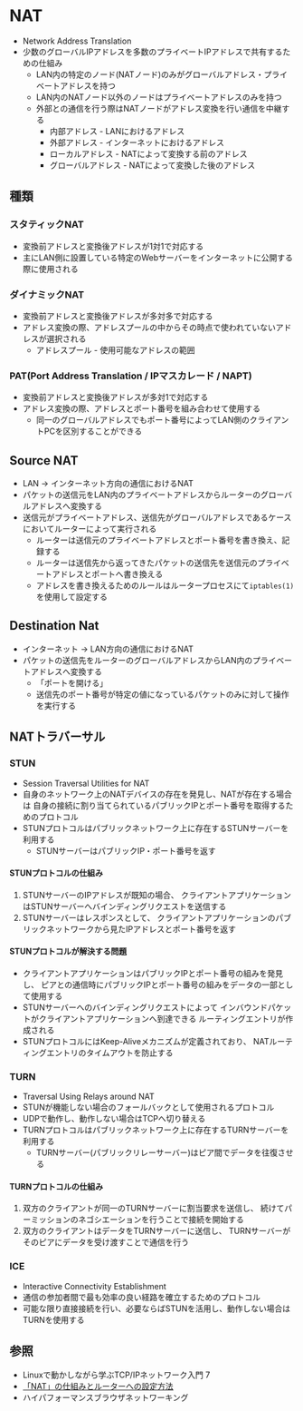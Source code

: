 # NAT
- Network Address Translation
- 少数のグローバルIPアドレスを多数のプライベートIPアドレスで共有するための仕組み
  - LAN内の特定のノード(NATノード)のみがグローバルアドレス・プライベートアドレスを持つ
  - LAN内のNATノード以外のノードはプライベートアドレスのみを持つ
  - 外部との通信を行う際はNATノードがアドレス変換を行い通信を中継する
    - 内部アドレス       - LANにおけるアドレス
    - 外部アドレス       - インターネットにおけるアドレス
    - ローカルアドレス   - NATによって変換する前のアドレス
    - グローバルアドレス - NATによって変換した後のアドレス

## 種類
### スタティックNAT
- 変換前アドレスと変換後アドレスが1対1で対応する
- 主にLAN側に設置している特定のWebサーバーをインターネットに公開する際に使用される

### ダイナミックNAT
- 変換前アドレスと変換後アドレスが多対多で対応する
- アドレス変換の際、アドレスプールの中からその時点で使われていないアドレスが選択される
  - アドレスプール - 使用可能なアドレスの範囲

### PAT(Port Address Translation / IPマスカレード / NAPT)
- 変換前アドレスと変換後アドレスが多対1で対応する
- アドレス変換の際、アドレスとポート番号を組み合わせて使用する
  - 同一のグローバルアドレスでもポート番号によってLAN側のクライアントPCを区別することができる

## Source NAT
- LAN -> インターネット方向の通信におけるNAT
- パケットの送信元をLAN内のプライベートアドレスからルーターのグローバルアドレスへ変換する
- 送信元がプライベートアドレス、送信先がグローバルアドレスであるケースにおいてルーターによって実行される
  - ルーターは送信元のプライベートアドレスとポート番号を書き換え、記録する
  - ルーターは送信先から返ってきたパケットの送信先を送信元のプライベートアドレスとポートへ書き換える
  - アドレスを書き換えるためのルールはルータープロセスにて`iptables(1)`を使用して設定する

## Destination Nat
- インターネット -> LAN方向の通信におけるNAT
- パケットの送信先をルーターのグローバルアドレスからLAN内のプライベートアドレスへ変換する
  - 「ポートを開ける」
  - 送信先のポート番号が特定の値になっているパケットのみに対して操作を実行する

## NATトラバーサル
### STUN
- Session Traversal Utilities for NAT
- 自身のネットワーク上のNATデバイスの存在を発見し、NATが存在する場合は
  自身の接続に割り当てられているパブリックIPとポート番号を取得するためのプロトコル
- STUNプロトコルはパブリックネットワーク上に存在するSTUNサーバーを利用する
  - STUNサーバーはパブリックIP・ポート番号を返す

#### STUNプロトコルの仕組み
1. STUNサーバーのIPアドレスが既知の場合、
   クライアントアプリケーションはSTUNサーバーへバインディングリクエストを送信する
2. STUNサーバーはレスポンスとして、
   クライアントアプリケーションのパブリックネットワークから見たIPアドレスとポート番号を返す

#### STUNプロトコルが解決する問題
- クライアントアプリケーションはパブリックIPとポート番号の組みを発見し、
  ピアとの通信時にパブリックIPとポート番号の組みをデータの一部として使用する
- STUNサーバーへのバインディングリクエストによって
  インバウンドパケットがクライアントアプリケーションへ到達できる
  ルーティングエントリが作成される
- STUNプロトコルにはKeep-Aliveメカニズムが定義されており、
  NATルーティングエントリのタイムアウトを防止する

### TURN
- Traversal Using Relays around NAT
- STUNが機能しない場合のフォールバックとして使用されるプロトコル
- UDPで動作し、動作しない場合はTCPへ切り替える
- TURNプロトコルはパブリックネットワーク上に存在するTURNサーバーを利用する
  - TURNサーバー(パブリックリレーサーバー)はピア間でデータを往復させる

#### TURNプロトコルの仕組み
1. 双方のクライアントが同一のTURNサーバーに割当要求を送信し、
   続けてパーミッションのネゴシエーションを行うことで接続を開始する
2. 双方のクライアントはデータをTURNサーバーに送信し、
   TURNサーバーがそのピアにデータを受け渡すことで通信を行う

### ICE
- Interactive Connectivity Establishment
- 通信の参加者間で最も効率の良い経路を確立するためのプロトコル
- 可能な限り直接接続を行い、必要ならばSTUNを活用し、動作しない場合はTURNを使用する

## 参照
- Linuxで動かしながら学ぶTCP/IPネットワーク入門 7
- [「NAT」の仕組みとルーターへの設定方法 ](https://www.atmarkit.co.jp/ait/articles/1512/03/news018.html)
- ハイパフォーマンスブラウザネットワーキング
